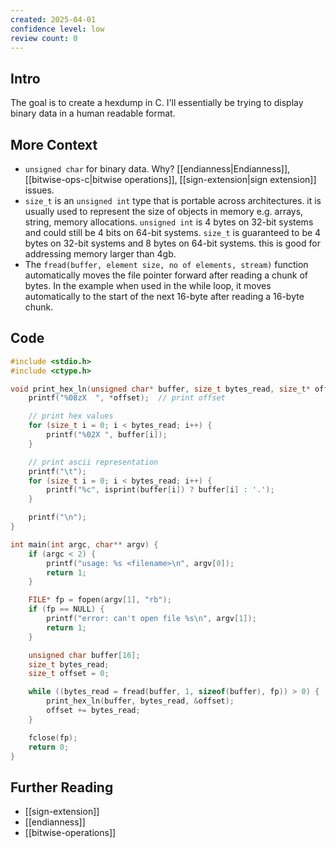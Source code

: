 ```yaml
---
created: 2025-04-01
confidence level: low
review count: 0
---
```

## Intro
The goal is to create a hexdump in C. I'll essentially be trying to display binary data in a human readable format.

## More Context
- `unsigned char` for binary data. Why? [[endianness|Endianness]], [[bitwise-ops-c|bitwise operations]], [[sign-extension|sign extension]] issues.
- `size_t` is an `unsigned int` type that is portable across architectures. it is usually used to represent the size of objects in memory e.g. arrays, string, memory allocations. `unsigned int` is 4 bytes on 32-bit systems and could still be 4 bits on 64-bit systems. `size_t` is guaranteed to be 4 bytes on 32-bit systems and 8 bytes on 64-bit systems. this is good for addressing memory larger than 4gb.
- The `fread(buffer, element size, no of elements, stream)` function automatically moves the file pointer forward after reading a chunk of bytes. In the example when used in the while loop, it moves automatically to the start of the next 16-byte after reading a 16-byte chunk.


## Code

```c
#include <stdio.h>
#include <ctype.h>

void print_hex_ln(unsigned char* buffer, size_t bytes_read, size_t* offset) {
    printf("%08zX  ", *offset);  // print offset

    // print hex values
    for (size_t i = 0; i < bytes_read; i++) {
        printf("%02X ", buffer[i]);
    }

    // print ascii representation
    printf("\t");
    for (size_t i = 0; i < bytes_read; i++) {
        printf("%c", isprint(buffer[i]) ? buffer[i] : '.');
    }

    printf("\n");
}

int main(int argc, char** argv) {
    if (argc < 2) {
        printf("usage: %s <filename>\n", argv[0]);
        return 1;
    }

    FILE* fp = fopen(argv[1], "rb");
    if (fp == NULL) {
        printf("error: can't open file %s\n", argv[1]);
        return 1;
    }

    unsigned char buffer[16];
    size_t bytes_read;
    size_t offset = 0;

    while ((bytes_read = fread(buffer, 1, sizeof(buffer), fp)) > 0) {
        print_hex_ln(buffer, bytes_read, &offset);
        offset += bytes_read;
    }

    fclose(fp);
    return 0;
}
```
## Further  Reading
- [[sign-extension]]
- [[endianness]]
- [[bitwise-operations]]